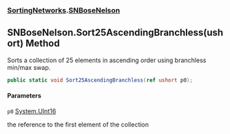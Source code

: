 ### [SortingNetworks](SortingNetworks.md 'SortingNetworks').[SNBoseNelson](SortingNetworks.SNBoseNelson.md 'SortingNetworks.SNBoseNelson')

## SNBoseNelson.Sort25AscendingBranchless(ushort) Method

Sorts a collection of 25 elements in ascending order using branchless min/max swap.

```csharp
public static void Sort25AscendingBranchless(ref ushort p0);
```
#### Parameters

<a name='SortingNetworks.SNBoseNelson.Sort25AscendingBranchless(ushort).p0'></a>

`p0` [System.UInt16](https://docs.microsoft.com/en-us/dotnet/api/System.UInt16 'System.UInt16')

the reference to the first element of the collection